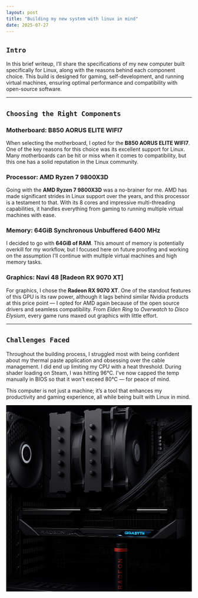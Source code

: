 ```yaml
---
layout: post
title: "Building my new system with linux in mind"
date: 2025-07-27
---
```


## `Intro`

In this brief writeup, I’ll share the specifications of my new computer built specifically for Linux, along with the reasons behind each component choice. This build is designed for gaming, self-development, and running virtual machines, ensuring optimal performance and compatibility with open-source software.

---

## `Choosing the Right Components`

### Motherboard: B850 AORUS ELITE WIFI7

When selecting the motherboard, I opted for the **B850 AORUS ELITE WIFI7**. One of the key reasons for this choice was its excellent support for Linux. Many motherboards can be hit or miss when it comes to compatibility, but this one has a solid reputation in the Linux community.

### Processor: AMD Ryzen 7 9800X3D

Going with the **AMD Ryzen 7 9800X3D** was a no-brainer for me. AMD has made significant strides in Linux support over the years, and this processor is a testament to that. With its 8 cores and impressive multi-threading capabilities, it handles everything from gaming to running multiple virtual machines with ease.

### Memory: 64GiB Synchronous Unbuffered 6400 MHz

I decided to go with **64GiB of RAM**. This amount of memory is potentially overkill for my workflow, but I focused here on future proofing and working on the assumption I'll continue with multiple virtual machines and high memory tasks.

### Graphics: Navi 48 [Radeon RX 9070 XT]

For graphics, I chose the **Radeon RX 9070 XT**. One of the standout features of this GPU is its raw power, although it lags behind similar Nvidia products at this price point — I opted for AMD again because of the open source drivers and seamless compatibility. From *Elden Ring* to *Overwatch* to *Disco Elysium*, every game runs maxed out graphics with little effort.

---

## `Challenges Faced`

Throughout the building process, I struggled most with being confident about my thermal paste application and obsessing over the cable management. I did end up limiting my CPU with a heat threshold. During shader loading on Steam, I was hitting 96°C. I've now capped the temp manually in BIOS so that it won't exceed 80°C — for peace of mind.

This computer is not just a machine; it’s a tool that enhances my productivity and gaming experience, all while being built with Linux in mind.

![Computer Build](/assets/images/fractal2.png)
